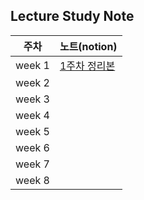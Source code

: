 ## Lecture Study Note

| 주차 | 노트(notion) |
|------|------|
| week 1 | [1주차 정리본](https://www.notion.so/nayoungii/Section-2-1efa9dd9873780febb51d5ea78605ea2?pvs=4) |
| week 2 |  |
| week 3 |  |
| week 4 |  |
| week 5 |  |
| week 6 |  |
| week 7 |  |
| week 8 |  |